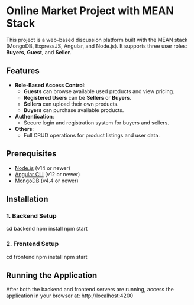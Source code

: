 # Online Market Project with MEAN Stack

This project is a web-based discussion platform built with the MEAN stack (MongoDB, ExpressJS, Angular, and Node.js). It supports three user roles: **Buyers**, **Guest**, and **Seller**.

## Features

- **Role-Based Access Control**:
  - **Guests** can browse available used products and view pricing.
  - **Registered Users** can be **Sellers** or **Buyers**.
  - **Sellers** can upload their own products.
  - **Buyers** can purchase available products.
- **Authentication**:
  - Secure login and registration system for buyers and sellers.
- **Others**:
  - Full CRUD operations for product listings and user data.

## Prerequisites
- [Node.js](https://nodejs.org/) (v14 or newer)
- [Angular CLI](https://angular.io/cli) (v12 or newer)
- [MongoDB](https://www.mongodb.com/) (v4.4 or newer)

## Installation

### 1. Backend Setup
cd backend
npm install
npm start

### 2. Frontend Setup
cd frontend
npm install
npm start

## Running the Application
After both the backend and frontend servers are running, access the application in your browser at: http://localhost:4200

